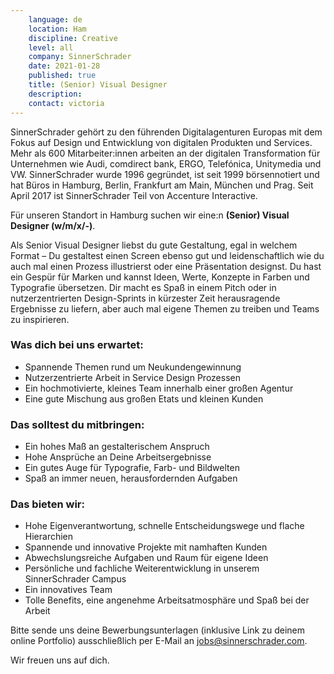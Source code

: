 ```yaml
---
    language: de
    location: Ham
    discipline: Creative
    level: all
    company: SinnerSchrader
    date: 2021-01-28
    published: true
    title: (Senior) Visual Designer
    description: 
    contact: victoria
---
```


SinnerSchrader gehört zu den führenden Digitalagenturen Europas mit dem Fokus auf Design und Entwicklung von digitalen Produkten und Services. Mehr als 600 Mitarbeiter:innen arbeiten an der digitalen Transformation für Unternehmen wie Audi, comdirect bank, ERGO, Telefónica, Unitymedia und VW. SinnerSchrader wurde 1996 gegründet, ist seit 1999 börsennotiert und hat Büros in Hamburg, Berlin, Frankfurt am Main, München und Prag. Seit April 2017 ist SinnerSchrader Teil von Accenture Interactive.
 
Für unseren Standort in Hamburg suchen wir eine:n **(Senior) Visual Designer (w/m/x/-)**.

Als Senior Visual Designer liebst du gute Gestaltung, egal in welchem Format – Du gestaltest einen Screen ebenso gut und leidenschaftlich wie du auch mal einen Prozess illustrierst oder eine Präsentation designst. Du hast ein Gespür für Marken und kannst Ideen, Werte, Konzepte in Farben und Typografie übersetzen. Dir macht es Spaß in einem Pitch oder in nutzerzentrierten Design-Sprints in kürzester Zeit herausragende Ergebnisse zu liefern, aber auch mal eigene Themen zu treiben und Teams zu inspirieren.
 
### Was dich bei uns erwartet: 
 
- Spannende Themen rund um Neukundengewinnung
- Nutzerzentrierte Arbeit in Service Design Prozessen
- Ein hochmotivierte, kleines Team innerhalb einer großen Agentur
- Eine gute Mischung aus großen Etats und kleinen Kunden
 
### Das solltest du mitbringen: 
 
- Ein hohes Maß an gestalterischem Anspruch
- Hohe Ansprüche an Deine Arbeitsergebnisse
- Ein gutes Auge für Typografie, Farb- und Bildwelten
- Spaß an immer neuen, herausfordernden Aufgaben
 
### Das bieten wir:
 
- Hohe Eigenverantwortung, schnelle Entscheidungswege und flache Hierarchien
- Spannende und innovative Projekte mit namhaften Kunden
- Abwechslungsreiche Aufgaben und Raum für eigene Ideen
- Persönliche und fachliche Weiterentwicklung in unserem SinnerSchrader Campus
- Ein innovatives Team
- Tolle Benefits, eine angenehme Arbeitsatmosphäre und Spaß bei der Arbeit
 
Bitte sende uns deine Bewerbungsunterlagen (inklusive Link zu deinem online Portfolio) ausschließlich per E-Mail an <jobs@sinnerschrader.com>. 
 
Wir freuen uns auf dich.
